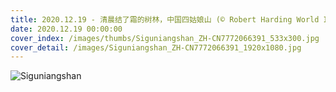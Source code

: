 ```yaml
---
title: 2020.12.19 - 清晨结了霜的树林，中国四姑娘山 (© Robert Harding World Imagery/Offset by Shutterstock)
date: 2020.12.19 00:00:00
cover_index: /images/thumbs/Siguniangshan_ZH-CN7772066391_533x300.jpg
cover_detail: /images/Siguniangshan_ZH-CN7772066391_1920x1080.jpg
---
```


![Siguniangshan](/images/Siguniangshan_ZH-CN7772066391_1920x1080.jpg)
